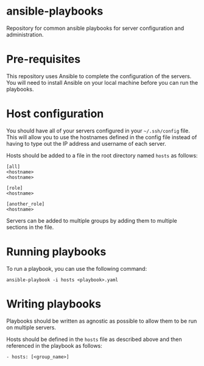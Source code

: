 # ansible-playbooks

Repository for common ansible playbooks for server configuration and administration.

# Pre-requisites

This repository uses Ansible to complete the configuration of the servers. You will need to install Ansible on your local machine before you can run the playbooks.

# Host configuration

You should have all of your servers configured in your `~/.ssh/config` file. This will allow you to use the 
hostnames defined in the config file instead of having to type out the IP address and username of each server.

Hosts should be added to a file in the root directory named `hosts` as follows:

```
[all]
<hostname>
<hostname>

[role]
<hostname>

[another_role]
<hostname>
```

Servers can be added to multiple groups by adding them to multiple sections in the file.

# Running playbooks

To run a playbook, you can use the following command:

```
ansible-playbook -i hosts <playbook>.yaml
```

# Writing playbooks

Playbooks should be written as agnostic as possible to allow them to be run on multiple servers.

Hosts should be defined in the `hosts` file as described above and then referenced in the playbook as follows:

```
- hosts: [<group_name>]
```